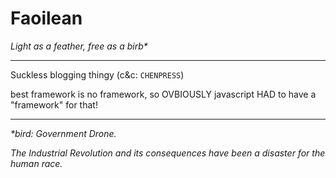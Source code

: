 # Faoilean
*Light as a feather, free as a birb\**

----

Suckless blogging thingy (c&c: `CHENPRESS`)


best framework is no framework, so OVBIOUSLY javascript HAD to have a "framework" for that!


----
*\*bird: Government Drone.*



*The Industrial Revolution and its consequences have been a disaster for the human race.*